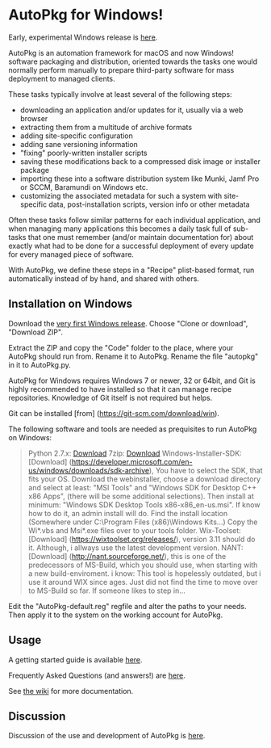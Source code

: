 AutoPkg for Windows!
====================

Early, experimental Windows release is [here](https://github.com/NickETH/autopkg/tree/win).

AutoPkg is an automation framework for macOS and now Windows! software packaging and distribution, oriented towards the tasks one would normally perform manually to prepare third-party software for mass deployment to managed clients.

These tasks typically involve at least several of the following steps:

* downloading an application and/or updates for it, usually via a web browser
* extracting them from a multitude of archive formats
* adding site-specific configuration
* adding sane versioning information
* "fixing" poorly-written installer scripts
* saving these modifications back to a compressed disk image or installer package
* importing these into a software distribution system like Munki, Jamf Pro or SCCM, Baramundi on Windows etc.
* customizing the associated metadata for such a system with site-specific data, post-installation scripts, version info or other metadata

Often these tasks follow similar patterns for each individual application, and when managing many applications this becomes a daily task full of sub-tasks that one must remember (and/or maintain documentation for) about exactly what had to be done for a successful deployment of every update for every managed piece of software.

With AutoPkg, we define these steps in a "Recipe" plist-based format, run automatically instead of by hand, and shared with others.


Installation on Windows
-----------------------

Download the [very first Windows release](https://github.com/NickETH/autopkg/tree/win). Choose "Clone or download", "Download ZIP".

Extract the ZIP and copy the "Code" folder to the place, where your AutoPkg should run from. Rename it to AutoPkg. Rename the file "autopkg" in it to AutoPkg.py.

AutoPkg for Windows requires Windows 7 or newer, 32 or 64bit, and Git is highly recommended to have installed so that it can manage recipe repositories. Knowledge of Git itself is not required but helps.

Git can be installed [from] (https://git-scm.com/download/win).

The following software and tools are needed as prequisites to run AutoPkg on Windows:
>Python 2.7.x: [Download](https://www.python.org/downloads/)
>7zip: [Download](https://www.7-zip.org/)
>Windows-Installer-SDK: [Download] (https://developer.microsoft.com/en-us/windows/downloads/sdk-archive), You have to select the SDK, that fits your OS.
>	Download the webinstaller, choose a download directory and select at least: "MSI Tools" and "Windows SDK for Desktop C++ x86 Apps", (there will be some additional selections).
>	Then install at minimum: "Windows SDK Desktop Tools x86-x86_en-us.msi". If know how to do it, an admin install will do.
>	Find the install location (Somewhere under C:\Program Files (x86)\Windows Kits\...)
>	Copy the Wi*.vbs and Msi*.exe files over to your tools folder.
>Wix-Toolset: [Download] (https://wixtoolset.org/releases/), version 3.11 should do it. Although, i allways use the latest development version.
>NANT: [Download] (http://nant.sourceforge.net/), this is one of the predecessors of MS-Build, which you should use, when starting with a new build-enviroment.
>	i know: This tool is hopelessly outdated, but i use it around WIX since ages. Just did not find the time to move over to MS-Build so far. If someone likes to step in...
	
Edit the "AutoPkg-default.reg" regfile and alter the paths to your needs. Then apply it to the system on the working account for AutoPkg.


Usage
-----

A getting started guide is available [here](https://github.com/autopkg/autopkg/wiki/Getting-Started).

Frequently Asked Questions (and answers!) are [here](https://github.com/autopkg/autopkg/wiki/FAQ).

See [the wiki](https://github.com/autopkg/autopkg/wiki) for more documentation.


Discussion
----------

Discussion of the use and development of AutoPkg is [here](http://groups.google.com/group/autopkg-discuss).
